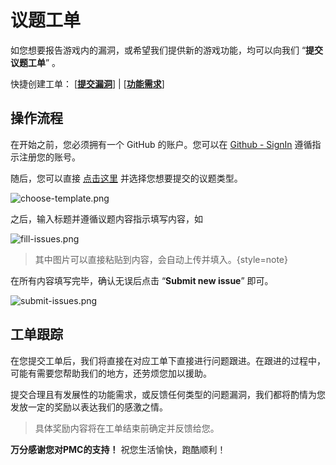 # 议题工单

如您想要报告游戏内的漏洞，或希望我们提供新的游戏功能，均可以向我们 “**提交议题工单**” 。

快捷创建工单：
[[**提交漏洞**](https://github.com/PurpleMonkeyMC/Documentation/issues/new?assignees=&labels=bug&projects=PurpleMonkeyMC%2F2&template=01-bugs_report.yml&title=fix%3A+)]
| [[**功能需求**](https://github.com/PurpleMonkeyMC/Documentation/issues/new?assignees=&labels=enhancement&projects=PurpleMonkeyMC%2F2&template=02-feature_issues.yml&title=feat%3A+)]

## 操作流程

在开始之前，您必须拥有一个 GitHub 的账户。您可以在 [Github - SignIn](https://github.com/signup) 遵循指示注册您的账号。

随后，您可以直接 [点击这里](https://github.com/PurpleMonkeyMC/Documentation/issues/new/choose) 并选择您想要提交的议题类型。

![choose-template.png](choose-template.png)

之后，输入标题并遵循议题内容指示填写内容，如

![fill-issues.png](fill-issues.png)

> 其中图片可以直接粘贴到内容，会自动上传并填入。{style=note}

在所有内容填写完毕，确认无误后点击 “**Submit new issue**” 即可。

![submit-issues.png](submit-issues.png)

## 工单跟踪

在您提交工单后，我们将直接在对应工单下直接进行问题跟进。在跟进的过程中，可能有需要您帮助我们的地方，还劳烦您加以援助。

提交合理且有发展性的功能需求，或反馈任何类型的问题漏洞，我们都将酌情为您发放一定的奖励以表达我们的感激之情。

> 具体奖励内容将在工单结束前确定并反馈给您。

**万分感谢您对PMC的支持！** 祝您生活愉快，跑酷顺利！
